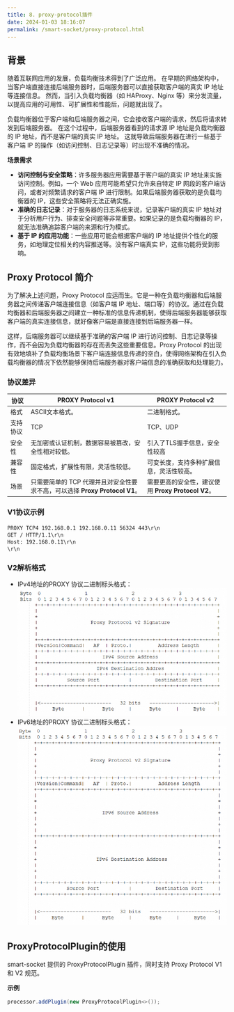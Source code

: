 ```yaml
---
title: 8. proxy-protocol插件
date: 2024-01-03 18:16:07
permalink: /smart-socket/proxy-protocol.html
---
```


## 背景
随着互联网应用的发展，负载均衡技术得到了广泛应用。
在早期的网络架构中，当客户端直接连接后端服务器时，后端服务器可以直接获取客户端的真实 IP 地址等连接信息。
然而，当引入负载均衡器（如 HAProxy、Nginx 等）来分发流量，以提高应用的可用性、可扩展性和性能后，问题就出现了。

负载均衡器位于客户端和后端服务器之间，它会接收客户端的请求，然后将请求转发到后端服务器。
在这个过程中，后端服务器看到的请求源 IP 地址是负载均衡器的 IP 地址，而不是客户端的真实 IP 地址。
这就导致后端服务器在进行一些基于客户端 IP 的操作（如访问控制、日志记录等）时出现不准确的情况。

**场景需求**
- **访问控制与安全策略**：许多服务器应用需要基于客户端的真实 IP 地址来实施访问控制。例如，一个 Web 应用可能希望只允许来自特定 IP 网段的客户端访问，或者对频繁请求的客户端 IP 进行限制。如果后端服务器获取的是负载均衡器的 IP，这些安全策略将无法正确实施。
- **准确的日志记录**：对于服务器的日志系统来说，记录客户端的真实 IP 地址对于分析用户行为、排查安全问题等非常重要。如果记录的是负载均衡器的 IP，就无法准确追踪客户端的来源和行为模式。
- **基于 IP 的应用功能**：一些应用可能会根据客户端的 IP 地址提供个性化的服务，如地理定位相关的内容推送等。没有客户端真实 IP，这些功能将受到影响。

## Proxy Protocol 简介
为了解决上述问题，Proxy Protocol 应运而生。它是一种在负载均衡器和后端服务器之间传递客户端连接信息（如客户端 IP 地址、端口等）的协议。通过在负载均衡器和后端服务器之间建立一种标准的信息传递机制，使得后端服务器能够获取客户端的真实连接信息，就好像客户端是直接连接到后端服务器一样。

这样，后端服务器可以继续基于准确的客户端 IP 进行访问控制、日志记录等操作，而不会因为负载均衡器的存在而丢失这些重要信息。Proxy Protocol 的出现有效地填补了负载均衡场景下客户端连接信息传递的空白，使得网络架构在引入负载均衡器的情况下依然能够保持后端服务器对客户端信息的准确获取和处理能力。


### 协议差异
| 协议   | PROXY Protocol v1                                   | PROXY Protocol v2                             |
|------|-----------------------------------------------------|-----------------------------------------------|
| 格式   | ASCII文本格式。                                          | 二进制格式。                                        |
| 支持协议 | TCP                                                 | TCP、UDP                                   |
| 安全性  | 无加密或认证机制，数据容易被篡改，安全性相对较低。                           | 引入了TLS握手信息，安全性较高                              |
| 兼容性  | 固定格式，扩展性有限，灵活性较低。                                   | 可变长度，支持多种扩展信息，灵活性较高。                          |
|场景| 只需要简单的 TCP 代理并且对安全性要求不高，可以选择 **Proxy Protocol V1**。 | 需要更高的安全性，建议使用 **Proxy Protocol V2**。 |

### V1协议示例
```text
PROXY TCP4 192.168.0.1 192.168.0.11 56324 443\r\n
GET / HTTP/1.1\r\n
Host: 192.168.0.11\r\n
\r\n
```

### V2解析格式
- IPv4地址的PROXY 协议二进制标头格式：
![](./img/proxy_protocol_v2_ipv4.png)
- IPv6地址的PROXY 协议二进制标头格式：
![](./img/proxy_protocol_v2_ipv6.png)

## ProxyProtocolPlugin的使用
smart-socket 提供的 ProxyProtocolPlugin 插件，同时支持 Proxy Protocol V1 和 V2 规范。

**示例**

```java
processor.addPlugin(new ProxyProtocolPlugin<>());
```
